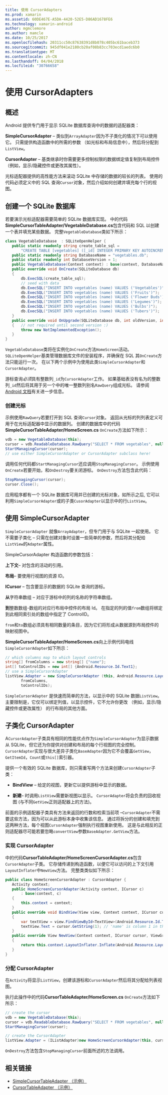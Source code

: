 ```yaml
---
title: 使用 CursorAdapters
ms.prod: xamarin
ms.assetid: 60DE467E-A5DA-4420-52E5-D86AD1678FE6
ms.technology: xamarin-android
author: mgmclemore
ms.author: mamcle
ms.date: 10/25/2017
ms.openlocfilehash: 20311cc50c87638391d8b078c405bc61baceb373
ms.sourcegitcommit: 945df041e2180cb20af08b83cc703ecd1aedc6b0
ms.translationtype: MT
ms.contentlocale: zh-CN
ms.lasthandoff: 04/04/2018
ms.locfileid: "30766658"
---
```

# <a name="using-cursoradapters"></a>使用 CursorAdapters


## <a name="overview"></a>概述

Android 提供专门用于显示 SQLite 数据库查询中的数据的适配器类：

 **SimpleCursorAdapter** – 类似到`ArrayAdapter`因为不子类化的情况下可以使用它。 只需提供构造函数中的所需的参数 （如光标和布局信息中），然后将分配到`ListView`。

 **CursorAdapter** – 基类继承时你需要更多控制权限的数据绑定值复制到布局控件 （例如，显示/隐藏控件或更改其属性）。

光标适配器提供的高性能方法来滚动 SQLite 中存储的数据的较长的列表。 使用的代码必须定义中的 SQL 查询`Cursor`对象，然后介绍如何创建并填充每个行的视图。


## <a name="creating-an-sqlite-database"></a>创建一个 SQLite 数据库

若要演示光标适配器需要简单的 SQLite 数据库实现。 中的代码**SimpleCursorTableAdapter/VegetableDatabase.cs**包含代码和 SQL 以创建一个表并填充某些数据。
完整`VegetableDatabase`类如下所示：

```csharp
class VegetableDatabase  : SQLiteOpenHelper {
   public static readonly string create_table_sql =
       "CREATE TABLE [vegetables] ([_id] INTEGER PRIMARY KEY AUTOINCREMENT NOT NULL UNIQUE, [name] TEXT NOT NULL UNIQUE)";
   public static readonly string DatabaseName = "vegetables.db";
   public static readonly int DatabaseVersion = 1;
   public VegetableDatabase(Context context) : base(context, DatabaseName, null, DatabaseVersion) { }
   public override void OnCreate(SQLiteDatabase db)
   {
       db.ExecSQL(create_table_sql);
       // seed with data
       db.ExecSQL("INSERT INTO vegetables (name) VALUES ('Vegetables')");
       db.ExecSQL("INSERT INTO vegetables (name) VALUES ('Fruits')");
       db.ExecSQL("INSERT INTO vegetables (name) VALUES ('Flower Buds')");
       db.ExecSQL("INSERT INTO vegetables (name) VALUES ('Legumes')");
       db.ExecSQL("INSERT INTO vegetables (name) VALUES ('Bulbs')");
       db.ExecSQL("INSERT INTO vegetables (name) VALUES ('Tubers')");
   }
   public override void OnUpgrade(SQLiteDatabase db, int oldVersion, int newVersion)
   {   // not required until second version :)
       throw new NotImplementedException();
   }
}
```

`VegetableDatabase`类将在实例化`OnCreate`方法`HomeScreen`活动。 `SQLiteOpenHelper`基类管理数据库文件的安装程序，并确保在 SQL 其`OnCreate`方法只能运行一次。 在以下两个示例中为使用此类`SimpleCursorAdapter`和`CursorAdapter`。

游标查询*必须*具有整数列`_id`为`CursorAdapter`工作。 如果基础表没有名为的整数列`_id`然后将其用于另一个中的唯一整数列别名`RawQuery`组成光标。 请参阅[Android 文档](https://developer.xamarin.com/api/type/Android.Widget.CursorAdapter/)有关进一步信息。


### <a name="creating-the-cursor"></a>创建光标

示例使用`RawQuery`若要打开到 SQL 查询`Cursor`对象。 返回从光标的列列表定义可用于在光标适配器中显示的数据列。 创建的数据库中的代码**SimpleCursorTableAdapter/HomeScreen.cs** `OnCreate`方法如下所示：

```csharp
vdb = new VegetableDatabase(this);
cursor = vdb.ReadableDatabase.RawQuery("SELECT * FROM vegetables", null); // cursor query
StartManagingCursor(cursor);
// use either SimpleCursorAdapter or CursorAdapter subclass here!
```

调用任何代码都`StartManagingCursor`还应调用`StopManagingCursor`。 示例使用`OnCreate`若要开始，和`OnDestroy`要关闭游标。 `OnDestroy`方法包含此代码：

```csharp
StopManagingCursor(cursor);
cursor.Close();
```

应用程序都有一个 SQLite 数据库可用并已创建的光标对象，如所示之后, 它可以利用`SimpleCursorAdapter`或的子类`CusorAdapter`以显示中的行`ListView`。


## <a name="using-simplecursoradapter"></a>使用 SimpleCursorAdapter

`SimpleCursorAdapter` 就像`ArrayAdapter`，但专门用于与 SQLite 一起使用。 它不需要子类化 – 只需在创建对象时设置一些简单的参数，然后将其分配给`ListView`的`Adapter`属性。

SimpleCursorAdapter 构造函数的参数包括：

 **上下文**– 对包含的活动的引用。

 **布局**– 要使用行视图的资源 ID。

 **ICursor** – 包含要显示的数据的 SQLite 查询的游标。

 **从**字符串数组 – 对应于游标中的列的名称的字符串数组。

 **到**整数数组-数组的对应行布局中控件的布局 Id。 在指定的列的值`from`数组将绑定到此相同索引处的数组中指定了 ControlID。

`from`和`to`数组必须具有相同数量的条目，因为它们将形成从数据源到布局控件的映射视图中。

**SimpleCursorTableAdapter/HomeScreen.cs**向上示例代码电线`SimpleCursorAdapter`如下所示：

```csharp
// which columns map to which layout controls
string[] fromColumns = new string[] {"name"};
int[] toControlIDs = new int[] {Android.Resource.Id.Text1};
// use a SimpleCursorAdapter
listView.Adapter = new SimpleCursorAdapter (this, Android.Resource.Layout.SimpleListItem1, cursor,
       fromColumns,
       toControlIDs);
```

`SimpleCursorAdapter` 是快速而简单的方法，以显示中的 SQLite 数据`ListView`。 主要限制是，它仅可以绑定列值，以显示控件，它不允许你更改 （例如，显示/隐藏控件或更改属性） 的行布局的其他方面。


## <a name="subclassing-cursoradapter"></a>子类化 CursorAdapter

A`CursorAdapter`子类具有相同的性能优点作为`SimpleCursorAdapter`为显示数据从 SQLite，但它还为你提供对创建和布局的每个行视图的完全控制。 `CursorAdapter`实现与很大差异子类化`BaseAdapter`因为它不会覆盖`GetView`， `GetItemId`，`Count`或`this[]`索引器。

提供一个有效的 SQLite 数据库，则只需重写两个方法来创建`CursorAdapter`子类：

- **BindView** – 给定的视图，更新它以提供游标中显示的数据。

- **新建**– 时调用`ListView`需要新视图以显示。 `CursorAdapter`将会负责的回收视图 (与不同`GetView`正则适配器上的方法)。

前面的示例适配器子类具有方法来返回的行数和检索当前项 –`CursorAdapter`不需要这些方法，因为可以从此游标本身中收集该信息。 通过将拆分的创建和填充到这两种方法，每个视图`CursorAdapter`强制执行视图重新使用。 这是与此相反的正则适配器尽可能若要忽略`convertView`参数`BaseAdapter.GetView`方法。


### <a name="implementing-the-cursoradapter"></a>实现 CursorAdapter

中的代码**CursorTableAdapter/HomeScreenCursorAdapter.cs**包含`CursorAdapter`子类。 它存储传递到构造函数，以便它可以访问的上下文引用`LayoutInflater`中`NewView`方法。 完整类类似如下所示：

```csharp
public class HomeScreenCursorAdapter : CursorAdapter {
   Activity context;
   public HomeScreenCursorAdapter(Activity context, ICursor c)
       : base(context, c)
   {
       this.context = context;
   }
   public override void BindView(View view, Context context, ICursor cursor)
   {
       var textView = view.FindViewById<TextView>(Android.Resource.Id.Text1);
       textView.Text = cursor.GetString(1); // 'name' is column 1 in the cursor query
   }
   public override View NewView(Context context, ICursor cursor, ViewGroup parent)
   {
       return this.context.LayoutInflater.Inflate(Android.Resource.Layout.SimpleListItem1, parent, false);
   }
}
```


### <a name="assigning-the-cursoradapter"></a>分配 CursorAdapter

在`Activity`将显示`ListView`，创建该游标和`CursorAdapter`然后将其分配给列表视图。

执行此操作中的代码**CursorTableAdapter/HomeScreen.cs** `OnCreate`方法如下所示：

```csharp
// create the cursor
vdb = new VegetableDatabase(this);
cursor = vdb.ReadableDatabase.RawQuery("SELECT * FROM vegetables", null);
StartManagingCursor(cursor);

// create the CursorAdapter
listView.Adapter = (IListAdapter)new HomeScreenCursorAdapter(this, cursor, false);
```

`OnDestroy`方法包含`StopManagingCursor`前面所述的方法调用。



## <a name="related-links"></a>相关链接

- [SimpleCursorTableAdapter （示例）](https://developer.xamarin.com/samples/SimpleCursorTableAdapter/)
- [CursorTableAdapter （示例）](https://developer.xamarin.com/samples/CursorTableAdapter/)
